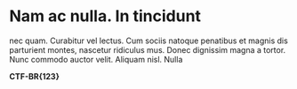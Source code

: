 # Nam ac nulla. In tincidunt

nec quam. Curabitur vel lectus. Cum sociis natoque penatibus et magnis dis parturient montes, nascetur ridiculus mus. Donec dignissim magna a tortor. Nunc commodo auctor velit. Aliquam nisl. Nulla

**CTF-BR{123}**
